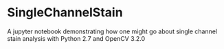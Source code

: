# SingleChannelStain
A jupyter notebook demonstrating how one might go about single channel stain analysis with Python 2.7 and OpenCV 3.2.0
